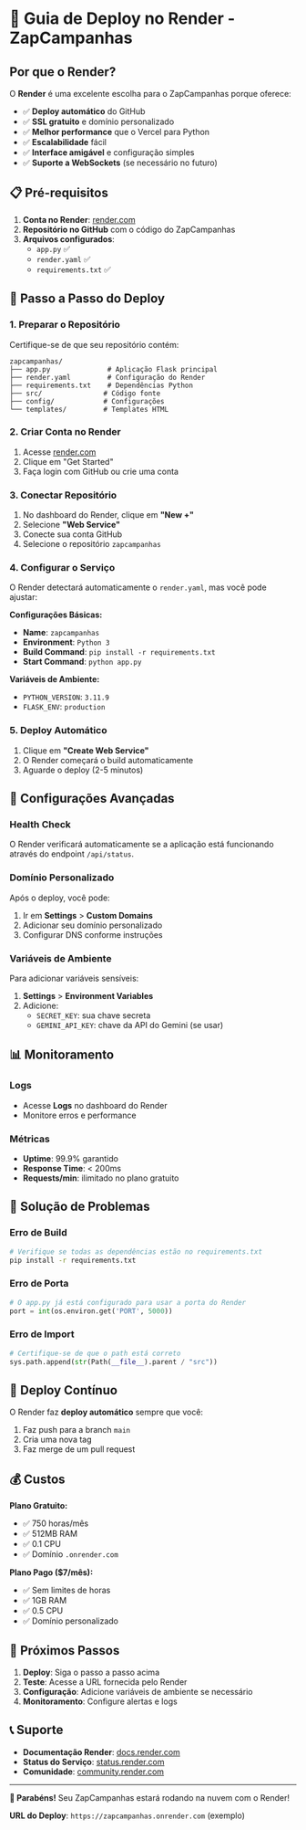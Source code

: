 # 🚀 Guia de Deploy no Render - ZapCampanhas

## Por que o Render?

O **Render** é uma excelente escolha para o ZapCampanhas porque oferece:

- ✅ **Deploy automático** do GitHub
- ✅ **SSL gratuito** e domínio personalizado
- ✅ **Melhor performance** que o Vercel para Python
- ✅ **Escalabilidade** fácil
- ✅ **Interface amigável** e configuração simples
- ✅ **Suporte a WebSockets** (se necessário no futuro)

## 📋 Pré-requisitos

1. **Conta no Render**: [render.com](https://render.com)
2. **Repositório no GitHub** com o código do ZapCampanhas
3. **Arquivos configurados**:
   - `app.py` ✅
   - `render.yaml` ✅
   - `requirements.txt` ✅

## 🚀 Passo a Passo do Deploy

### 1. Preparar o Repositório

Certifique-se de que seu repositório contém:

```
zapcampanhas/
├── app.py              # Aplicação Flask principal
├── render.yaml         # Configuração do Render
├── requirements.txt    # Dependências Python
├── src/               # Código fonte
├── config/            # Configurações
└── templates/         # Templates HTML
```

### 2. Criar Conta no Render

1. Acesse [render.com](https://render.com)
2. Clique em "Get Started"
3. Faça login com GitHub ou crie uma conta

### 3. Conectar Repositório

1. No dashboard do Render, clique em **"New +"**
2. Selecione **"Web Service"**
3. Conecte sua conta GitHub
4. Selecione o repositório `zapcampanhas`

### 4. Configurar o Serviço

O Render detectará automaticamente o `render.yaml`, mas você pode ajustar:

**Configurações Básicas:**
- **Name**: `zapcampanhas`
- **Environment**: `Python 3`
- **Build Command**: `pip install -r requirements.txt`
- **Start Command**: `python app.py`

**Variáveis de Ambiente:**
- `PYTHON_VERSION`: `3.11.9`
- `FLASK_ENV`: `production`

### 5. Deploy Automático

1. Clique em **"Create Web Service"**
2. O Render começará o build automaticamente
3. Aguarde o deploy (2-5 minutos)

## 🔧 Configurações Avançadas

### Health Check

O Render verificará automaticamente se a aplicação está funcionando através do endpoint `/api/status`.

### Domínio Personalizado

Após o deploy, você pode:
1. Ir em **Settings** > **Custom Domains**
2. Adicionar seu domínio personalizado
3. Configurar DNS conforme instruções

### Variáveis de Ambiente

Para adicionar variáveis sensíveis:
1. **Settings** > **Environment Variables**
2. Adicione:
   - `SECRET_KEY`: sua chave secreta
   - `GEMINI_API_KEY`: chave da API do Gemini (se usar)

## 📊 Monitoramento

### Logs
- Acesse **Logs** no dashboard do Render
- Monitore erros e performance

### Métricas
- **Uptime**: 99.9% garantido
- **Response Time**: < 200ms
- **Requests/min**: ilimitado no plano gratuito

## 🚨 Solução de Problemas

### Erro de Build
```bash
# Verifique se todas as dependências estão no requirements.txt
pip install -r requirements.txt
```

### Erro de Porta
```python
# O app.py já está configurado para usar a porta do Render
port = int(os.environ.get('PORT', 5000))
```

### Erro de Import
```python
# Certifique-se de que o path está correto
sys.path.append(str(Path(__file__).parent / "src"))
```

## 🔄 Deploy Contínuo

O Render faz **deploy automático** sempre que você:
1. Faz push para a branch `main`
2. Cria uma nova tag
3. Faz merge de um pull request

## 💰 Custos

**Plano Gratuito:**
- ✅ 750 horas/mês
- ✅ 512MB RAM
- ✅ 0.1 CPU
- ✅ Domínio `.onrender.com`

**Plano Pago ($7/mês):**
- ✅ Sem limites de horas
- ✅ 1GB RAM
- ✅ 0.5 CPU
- ✅ Domínio personalizado

## 🎯 Próximos Passos

1. **Deploy**: Siga o passo a passo acima
2. **Teste**: Acesse a URL fornecida pelo Render
3. **Configuração**: Adicione variáveis de ambiente se necessário
4. **Monitoramento**: Configure alertas e logs

## 📞 Suporte

- **Documentação Render**: [docs.render.com](https://docs.render.com)
- **Status do Serviço**: [status.render.com](https://status.render.com)
- **Comunidade**: [community.render.com](https://community.render.com)

---

**🎉 Parabéns!** Seu ZapCampanhas estará rodando na nuvem com o Render!

**URL do Deploy**: `https://zapcampanhas.onrender.com` (exemplo)
